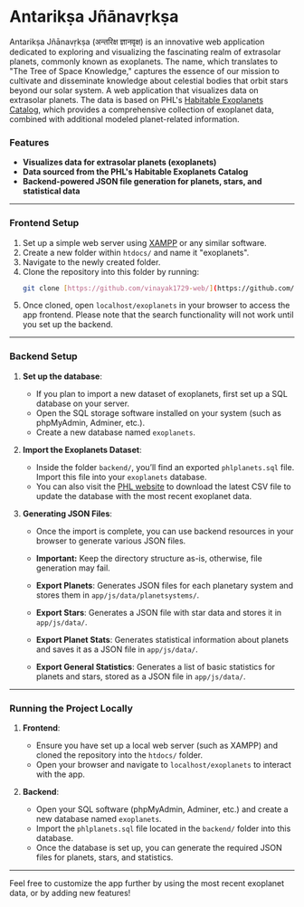 
# Antarikṣa Jñānavṛkṣa
Antarikṣa Jñānavṛkṣa (अन्तरिक्ष ज्ञानवृक्ष) is an innovative web application dedicated to exploring and visualizing the fascinating realm of extrasolar planets, commonly known as exoplanets. The name, which translates to "The Tree of Space Knowledge," captures the essence of our mission to cultivate and disseminate knowledge about celestial bodies that orbit stars beyond our solar system.
A web application that visualizes data on extrasolar planets. The data is based on PHL's [Habitable Exoplanets Catalog](http://phl.upr.edu/projects/habitable-exoplanets-catalog/data/database), which provides a comprehensive collection of exoplanet data, combined with additional modeled planet-related information.



### Features
- **Visualizes data for extrasolar planets (exoplanets)**
- **Data sourced from the PHL's Habitable Exoplanets Catalog**
- **Backend-powered JSON file generation for planets, stars, and statistical data**

---

### Frontend Setup

1. Set up a simple web server using [XAMPP](http://www.apachefriends.org) or any similar software.
2. Create a new folder within `htdocs/` and name it "exoplanets".
3. Navigate to the newly created folder.
4. Clone the repository into this folder by running:
    ```bash
    git clone [https://github.com/vinayak1729-web/](https://github.com/vinayak1729-web/Antariksa_Jnanavrksa)
    ```
5. Once cloned, open `localhost/exoplanets` in your browser to access the app frontend. Please note that the search functionality will not work until you set up the backend.

---

### Backend Setup

1. **Set up the database**:
   - If you plan to import a new dataset of exoplanets, first set up a SQL database on your server.
   - Open the SQL storage software installed on your system (such as phpMyAdmin, Adminer, etc.).
   - Create a new database named `exoplanets`.

2. **Import the Exoplanets Dataset**:
   - Inside the folder `backend/`, you’ll find an exported `phlplanets.sql` file. Import this file into your `exoplanets` database.
   - You can also visit the [PHL website](http://phl.upr.edu/projects/habitable-exoplanets-catalog/data/database) to download the latest CSV file to update the database with the most recent exoplanet data.

3. **Generating JSON Files**:
   - Once the import is complete, you can use backend resources in your browser to generate various JSON files.
   - **Important:** Keep the directory structure as-is, otherwise, file generation may fail.

   - **Export Planets**: Generates JSON files for each planetary system and stores them in `app/js/data/planetsystems/`.
   - **Export Stars**: Generates a JSON file with star data and stores it in `app/js/data/`.
   - **Export Planet Stats**: Generates statistical information about planets and saves it as a JSON file in `app/js/data/`.
   - **Export General Statistics**: Generates a list of basic statistics for planets and stars, stored as a JSON file in `app/js/data/`.

---

### Running the Project Locally

1. **Frontend**:
   - Ensure you have set up a local web server (such as XAMPP) and cloned the repository into the `htdocs/` folder.
   - Open your browser and navigate to `localhost/exoplanets` to interact with the app.

2. **Backend**:
   - Open your SQL software (phpMyAdmin, Adminer, etc.) and create a new database named `exoplanets`.
   - Import the `phlplanets.sql` file located in the `backend/` folder into this database.
   - Once the database is set up, you can generate the required JSON files for planets, stars, and statistics.

---

Feel free to customize the app further by using the most recent exoplanet data, or by adding new features!

